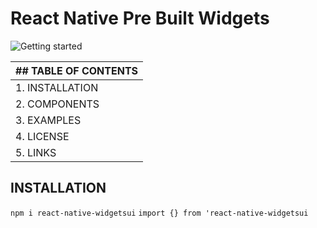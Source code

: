 # React Native Pre Built Widgets

<img src="https://www.qed42.com/sites/default/files/styles/featured_image/public/2018-11/react-native.png?itok=lj4A4r0I" alt="Getting started" />


| ## TABLE OF CONTENTS | 
| ----------- |
| 1. INSTALLATION | 
| 2. COMPONENTS | 
|3. EXAMPLES|
|4. LICENSE|
|5. LINKS|


## INSTALLATION

`npm i react-native-widgetsui`
`import {} from 'react-native-widgetsui`

